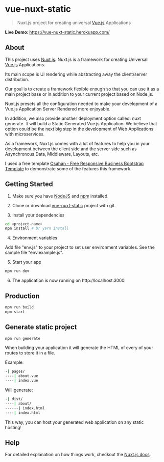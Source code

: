 # vue-nuxt-static

> Nuxt.js project for creating universal [Vue.js](https://vuejs.org) Applications

**Live Demo**: https://vue-nuxt-static.herokuapp.com/

## About

This project uses [Nuxt.js](https://nuxtjs.org/). Nuxt.js is a framework for creating Universal [Vue.js](https://vuejs.org) Applications.

Its main scope is UI rendering while abstracting away the client/server distribution.

Our goal is to create a framework flexible enough so that you can use it as a main project base or in addition to your current project based on Node.js.

Nuxt.js presets all the configuration needed to make your development of a Vue.js Application Server Rendered more enjoyable.

In addition, we also provide another deployment option called: nuxt generate. It will build a Static Generated Vue.js Application. We believe that option could be the next big step in the development of Web Applications with microservices.

As a framework, Nuxt.js comes with a lot of features to help you in your development between the client side and the server side such as Asynchronous Data, Middleware, Layouts, etc.


I used a free template [Osahan - Free Responsive Business Bootstrap Template](https://graygrids.com/item/osahan-free-responsive-business-bootstrap-template/)
to demonstrate some of the features this framework.

## Getting Started

1. Make sure you have [NodeJS](https://nodejs.org/) and [npm](https://www.npmjs.com/) installed.

2. Clone or download [vue-nuxt-static](https://github.com/bsa-git/vue-nuxt-static) project with git.

3. Install your dependencies

```bash
cd <project-name>
npm install # Or yarn install
```

4. Environment variables

Add file "env.js" to your project to set user environment variables. See the sample file "env.example.js".

5. Start your app

```bash
npm run dev
```

6. The application is now running on http://localhost:3000

## Production

```bash
npm run build
npm start
```

## Generate static project

```bash
npm run generate
```

When building your application it will generate the HTML of every of your routes to store it in a file.

Example:

```bash
-| pages/
----| about.vue
----| index.vue
```

Will generate:

```bash
-| dist/
----| about/
------| index.html
----| index.html
```

This way, you can host your generated web application on any static hosting!

## Help

For detailed explanation on how things work, checkout the [Nuxt.js docs](https://github.com/nuxt/nuxt.js).
